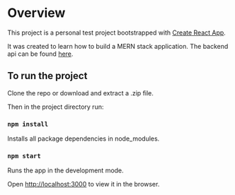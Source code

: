 # Overview

This project is a personal test project bootstrapped with [Create React App](https://github.com/facebook/create-react-app).

It was created to learn how to build a MERN stack application. The backend api can be found [here](https://github.com/Cosmic-Berg/Bank-API).

## To run the project

Clone the repo or download and extract a .zip file.

Then in the project directory run:

### `npm install`

Installs all package dependencies in node_modules.

### `npm start`

Runs the app in the development mode.

Open [http://localhost:3000](http://localhost:3000) to view it in the browser.
